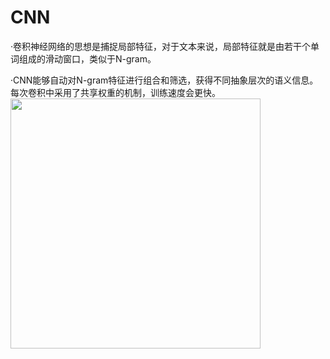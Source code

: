 # CNN
·卷积神经网络的思想是捕捉局部特征，对于文本来说，局部特征就是由若干个单词组成的滑动窗口，类似于N-gram。

·CNN能够自动对N-gram特征进行组合和筛选，获得不同抽象层次的语义信息。每次卷积中采用了共享权重的机制，训练速度会更快。
<img src="https://user-images.githubusercontent.com/30019518/113801798-8529df80-9794-11eb-825f-ccb75b9eb335.png" width="400"/>
